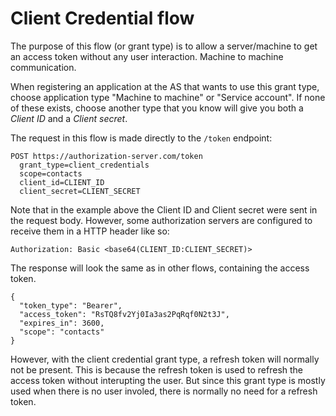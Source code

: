 # Client Credential flow

The purpose of this flow (or grant type) is to allow a server/machine to get an access token without any user interaction. Machine to machine communication.

When registering an application at the AS that wants to use this grant type, choose application type "Machine to machine" or "Service account". If none of these exists, choose another type that you know will give you both a *Client ID* and a *Client secret*.

The request in this flow is made directly to the `/token` endpoint:
```
POST https://authorization-server.com/token
  grant_type=client_credentials
  scope=contacts
  client_id=CLIENT_ID
  client_secret=CLIENT_SECRET
```

Note that in the example above the Client ID and Client secret were sent in the request body. However, some authorization servers are configured to receive them in a HTTP header like so:

```
Authorization: Basic <base64(CLIENT_ID:CLIENT_SECRET)>
```

The response will look the same as in other flows, containing the access token. 

```
{
  "token_type": "Bearer",
  "access_token": "RsTQ8fv2Yj0Ia3as2PqRqf0N2t3J",
  "expires_in": 3600,
  "scope": "contacts"
}
```

However, with the client credential grant type, a refresh token will normally not be present. This is  because the refresh token is used to refresh the access token without interupting the user. But since this grant type is mostly used when there is no user involed, there is normally no need for a refresh token.